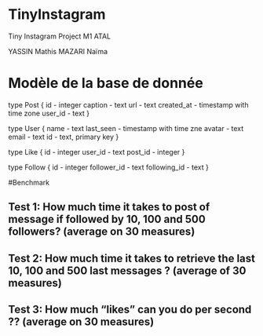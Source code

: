# TinyInstagram
Tiny Instagram Project M1 ATAL

YASSIN Mathis
MAZARI Naïma

# Modèle de la base de donnée 

type Post {
    id - integer
    caption - text
    url - text
    created_at - timestamp with time zone
    user_id - text
}
 
type User {
    name - text
    last_seen - timestamp with time zne
    avatar - text
    email - text
    id - text, primary key
}

type Like {
    id - integer
    user_id - text
    post_id - integer
}

type Follow {
    id - integer
     follower_id - text
    following_id - text
}


#Benchmark

## Test 1: How much time it takes to post of message if followed by 10, 100 and 500 followers? (average on 30 measures)




## Test 2: How much time it takes to retrieve the last 10, 100 and 500 last messages ? (average of 30 measures)



## Test 3: How much “likes” can you do per second ?? (average on 30 measures)
